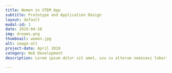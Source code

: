 ```yaml
---
title: Women in STEM App
subtitle: Prototype and Application Design
layout: default
modal-id: 1
date: 2019-04-28
img: dreams.png
thumbnail: women.jpg
alt: image-alt
project-date: April 2018
category: Web Development
description: Lorem ipsum dolor sit amet, usu cu alterum nominavi lobortis. At duo novum diceret. Tantas apeirian vix et, usu sanctus postulant inciderint ut, populo diceret necessitatibus in vim. Cu eum dicam feugiat noluisse.

---
```

